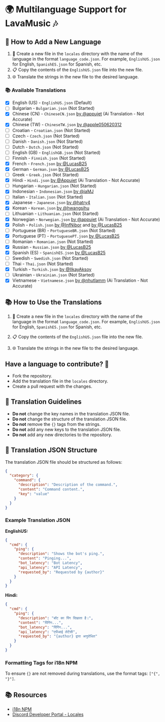 # 🌍 Multilanguage Support for LavaMusic 🎶

## 🌟 How to Add a New Language

1. 📁 Create a new file in the `locales` directory with the name of the language in the format `language_code.json`. For example, `EnglishUS.json` for English, `SpanishES.json` for Spanish, etc.
2. 📋 Copy the contents of the `EnglishUS.json` file into the new file.
3. 🌐 Translate the strings in the new file to the desired language.

### 📚 Available Translations

- [x] English (US) - `EnglishUS.json` (Default)
- [ ] Bulgarian - `Bulgarian.json` (Not Started)
- [x] Chinese (CN) - `ChineseCN.json` [by @appujet](https://github.com/Appujet) (Ai Translation - Not Accurate)
- [x] Chinese (TW) - `ChineseTW.json` [by @apple050620312](https://github.com/apple050620312)
- [ ] Croatian - `Croatian.json` (Not Started)
- [ ] Czech - `Czech.json` (Not Started)
- [ ] Danish - `Danish.json` (Not Started)
- [ ] Dutch - `Dutch.json` (Not Started)
- [ ] English (GB) - `EnglishGB.json` (Not Started)
- [ ] Finnish - `Finnish.json` (Not Started)
- [x] French - `French.json` [by @LucasB25](https://github.com/LucasB25)
- [x] German - `German.json` [by @LucasB25](https://github.com/LucasB25)
- [ ] Greek - `Greek.json` (Not Started)
- [x] Hindi - `Hindi.json` [by @Appujet](https://github.com/Appujet) (Ai Translation - Not Accurate)
- [ ] Hungarian - `Hungarian.json` (Not Started)
- [x] Indonesian - `Indonesian.json` [by @iaMJ](https://github.com/idMJA)
- [ ] Italian - `Italian.json` (Not Started)
- [x] Japanese - `Japanese.json` [by @hatry4](https://github.com/hatry4)
- [x] Korean - `Korean.json` [by @hwangsihu](https://github.com/hwangsihu)
- [ ] Lithuanian - `Lithuanian.json` (Not Started)
- [x] Norwegian - `Norwegian.json` [by @appujet](https://github.com/Appujet) (Ai Translation - Not Accurate)
- [x] Polish - `Polish.json` [by @InfNibor](https://github.com/infnibor) and [by @LucasB25](https://github.com/LucasB25)
- [ ] Portuguese (BR) - `PortugueseBR.json` (Not Started)
- [x] Portuguese (PT) - `PortuguesePT.json` [by @LucasB25](https://github.com/LucasB25)
- [ ] Romanian - `Romanian.json` (Not Started)
- [x] Russian - `Russian.json` [by @LucasB25](https://github.com/LucasB25)
- [x] Spanish (ES) - `SpanishES.json` [by @LucasB25](https://github.com/LucasB25)
- [ ] Swedish - `Swedish.json` (Not Started)
- [ ] Thai - `Thai.json` (Not Started)
- [x] Turkish - `Turkish.json` [by @IlkayAksoy](https://github.com/IlkayAksoy)
- [ ] Ukrainian - `Ukrainian.json` (Not Started)
- [x] Vietnamese - `Vietnamese.json` [by @nhutlamm](https://github.com/nhutlamm) (Ai Translation - Not Accurate)

## 📚 How to Use the Translations

1. 📁 Create a new file in the `locales` directory with the name of the language in the format `language_code.json`. For example, `EnglishUS.json` for English, `SpanishES.json` for Spanish, etc.

2. 📋 Copy the contents of the `EnglishUS.json` file into the new file.

3. 🌐 Translate the strings in the new file to the desired language.

## Have a language to contribute? 🎉

- Fork the repository.
- Add the translation file in the `locales` directory.
- Create a pull request with the changes.

## 📝 Translation Guidelines

- **Do not** change the key names in the translation JSON file.
- **Do not** change the structure of the translation JSON file.
- **Do not** remove the `{}` tags from the strings.
- **Do not** add any new keys to the translation JSON file.
- **Do not** add any new directories to the repository.

## 📝 Translation JSON Structure

The translation JSON file should be structured as follows:

```json
{
  "category": {
    "command": {
      "description": "Description of the command.",
      "content": "Command content.",
      "key": "value"
    }
  }
}
```

### Example Translation JSON

**EnglishUS:**

```json
{
  "cmd": {
    "ping": {
      "description": "Shows the bot's ping.",
      "content": "Pinging...",
      "bot_latency": "Bot Latency",
      "api_latency": "API Latency",
      "requested_by": "Requested by {author}"
    }
  }
}
```

**Hindi:**

```json
{
  "cmd": {
    "ping": {
      "description": "बॉट का पिंग दिखाता है।",
      "content": "पिंगिंग...",
      "bot_latency": "पिंगिंग...",
      "api_latency": "एपीआई लेटेंसी",
      "requested_by": "{author} द्वारा अनुरोधित"
    }
  }
}
```

### Formatting Tags for i18n NPM

To ensure `{}` are not removed during translations, use the format tags: `["{", "}"]`.

## 📚 Resources

- [i18n NPM](https://www.npmjs.com/package/i18n)
- [Discord Developer Portal - Locales](https://discord.com/developers/docs/reference#locales)
